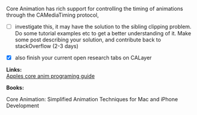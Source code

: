 Core Animation has rich support for controlling the timing of animations through the CAMediaTiming protocol,<!--more--> 

- [ ] investigate this, it may have the solution to the sibling clipping problem. Do some tutorial examples etc to get a better understanding of it. Make some post describing your solution, and contribute back to stackOverflow (2-3 days)

- [x] also finish your current open research tabs on CALayer

 
 
 **Links:**  
 [Apples core anim programing guide](https://developer.apple.com/library/mac/documentation/Cocoa/Conceptual/CoreAnimation_guide/Introduction/Introduction.html) 

**Books:**  

Core Animation: Simplified Animation Techniques for Mac and iPhone Development